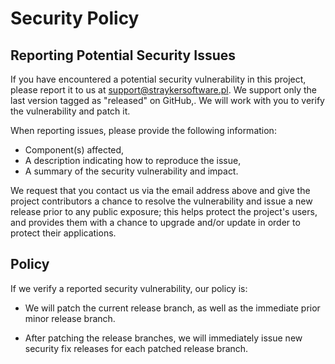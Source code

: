 # Security Policy

## Reporting Potential Security Issues

If you have encountered a potential security vulnerability in this project, please report it to us at  support@straykersoftware.pl. 
We support only the last version tagged as "released" on GitHub,.
We will work with you to verify the vulnerability and patch it.

When reporting issues, please provide the following information:

- Component(s) affected,
- A description indicating how to reproduce the issue,
- A summary of the security vulnerability and impact.

We request that you contact us via the email address above and give the project contributors a chance to resolve the vulnerability and issue a new release prior 
to any public exposure; this helps protect the project's users, and provides them with a chance to upgrade and/or update in order to protect their applications.


## Policy

If we verify a reported security vulnerability, our policy is:

- We will patch the current release branch, as well as the immediate prior minor release branch.

- After patching the release branches, we will immediately issue new security fix releases for each patched release branch.

